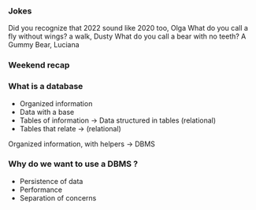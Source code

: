 ### Jokes

Did you recognize that 2022 sound like 2020 too, Olga
What do you call a fly without wings? a walk, Dusty
What do you call a bear with no teeth? A Gummy Bear, Luciana

### Weekend recap

### What is a database

- Organized information
- Data with a base
- Tables of information -> Data structured in tables (relational)
- Tables that relate -> (relational)

Organized information, with helpers -> DBMS

### Why do we want to use a DBMS ?

- Persistence of data
- Performance
- Separation of concerns
